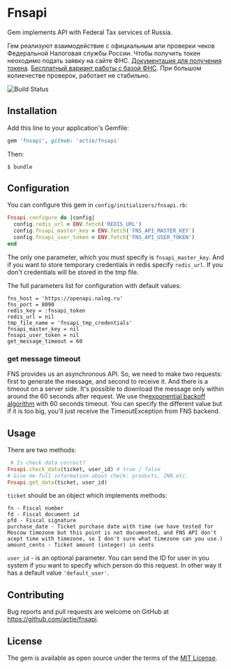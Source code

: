# Fnsapi

Gem implements API with Federal Tax services of Russia.

Гем реализуют взаимодействие с официальным апи проверки чеков Федеральной Налоговая службы России. Чтобы получить токен неоходимо подать заявку на сайте ФНС. [Документация для получения токена](https://www.nalog.ru/files/kkt/pdf/%D0%A2%D0%B5%D1%85%D0%BD%D0%B8%D1%87%D0%B5%D1%81%D0%BA%D0%B8%D0%B5%20%D1%83%D1%81%D0%BB%D0%BE%D0%B2%D0%B8%D1%8F%20%D0%B8%D1%81%D0%BF%D0%BE%D0%BB%D1%8C%D0%B7%D0%BE%D0%B2%D0%B0%D0%BD%D0%B8%D1%8F.pdf). [Бесплатный вариант работы с базой ФНС](https://habr.com/ru/post/358966/). При большом колиечестве проверок, работает не стабильно.

![Build Status](https://api.travis-ci.org/actie/fnsapi.svg?branch=master)

## Installation

Add this line to your application's Gemfile:

```ruby
gem 'fnsapi', github: 'actie/fnsapi'
```

Then:

    $ bundle

## Configuration

You can configure this gem in `config/initializers/fnsapi.rb`:

```ruby
Fnsapi.configure do |config|
  config.redis_url = ENV.fetch('REDIS_URL')
  config.fnsapi_master_key = ENV.fetch('FNS_API_MASTER_KEY')
  config.fnsapi_user_token = ENV.fetch('FNS_API_USER_TOKEN')
end
```

The only one parameter, which you must specify is `fnsapi_master_key`.
And if you want to store temporary credentials in redis specify `redis_url`. If you don't credentials will be stored in the tmp file.

The full parameters list for configuration with default values:
```
fns_host = 'https://openapi.nalog.ru'
fns_port = 8090
redis_key = :fnsapi_token
redis_url = nil
tmp_file_name = 'fnsapi_tmp_credentials'
fnsapi_master_key = nil
fnsapi_user_token = nil
get_message_timeout = 60
```

### get message timeout

FNS provides us an asynchronous API. So, we need to make two requests: first to generate the message, and second to receive it. And there is a timeout on a server side. It's possible to download the message only within around the 60 seconds after request. We use the[exponential backoff algorithm](https://en.wikipedia.org/wiki/Exponential_backoff) with 60 seconds timeout. You can specify the different value but if it is too big, you'll just receive the TimeoutException from FNS backend.

## Usage

There are two methods:
```ruby
 # Is check data correct?
Fnsapi.check_data(ticket, user_id) # true / false
# Give me full information about check: products, INN etc.
Fnsapi.get_data(ticket, user_id)
```

`ticket` should be an object which implements methods:

```
fn - Fiscal number
fd - Fiscal document id
pfd - Fiscal signature
purchase_date - Ticket purchase date with time (we have tested for Moscow timezone but this point is not documented, and FNS API don't acept time with timezone, so I don't sure what timezone can you use.)
amount_cents - Ticket amount (integer) in cents
```

`user_id` - is an optional parameter. You can send the ID for user in you system if you want to specify which person do this request. In other way it has a default value `'default_user'`.

## Contributing

Bug reports and pull requests are welcome on GitHub at https://github.com/actie/fnsapi.

## License

The gem is available as open source under the terms of the [MIT License](https://opensource.org/licenses/MIT).
